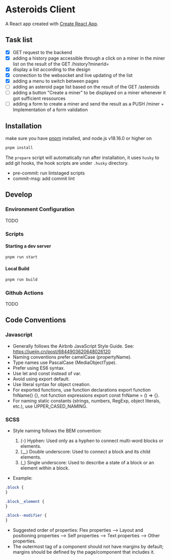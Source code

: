 # Asteroids Client

A React app created with [Create React App](https://github.com/facebook/create-react-app).

## Task list

- [x] GET request to the backend
- [x] adding a history page accessible through a click on a miner in the miner list on the result of the GET /history?minerId=
- [x] display a list according to the design
- [x] connection to the websocket and live updating of the list
- [x] adding a menu to switch between pages
- [ ] adding an asteroid page list based on the result of the GET /asteroids
- [ ] adding a button "Create a miner" to be displayed on a miner whenever it got sufficient ressources
- [ ] adding a form to create a miner and send the result as a PUSH /miner + Implementation of a form validation

## Installation

make sure you have [pnpm](https://pnpm.io/) installed, and node.js v18.16.0 or higher on

```bash
pnpm install
```

The `prepare` script will automatically run after installation, it uses `husky` to add git hooks, the hook scripts are under `.husky` directory.

- pre-commit: run lintstaged scripts
- commit-msg: add commit lint

## Develop

### Environment Configuration

TODO

### Scripts

#### Starting a dev server

```bash
pnpm run start
```

#### Local Build

```bash
pnpm run build
```

### Github Actions

TODO

## Code Conventions

### Javascript

- Generally follows the Airbnb JavaScript Style Guide. See: https://juejin.cn/post/6844903620648026120
- Naming conventions prefer camelCase (propertyName).
- Type names use PascalCase (MediaObjectType).
- Prefer using ES6 syntax.
- Use let and const instead of var.
- Avoid using export default.
- Use literal syntax for object creation.
- For exported functions, use function declarations export function fnName() {}, not function expressions export const fnName = () => {}.
- For naming static constants (strings, numbers, RegExp, object literals, etc.), use UPPER_CASED_NAMING.

### SCSS

- Style naming follows the BEM convention:

  1.  (-) Hyphen: Used only as a hyphen to connect multi-word blocks or elements.
  2.  (\_\_) Double underscore: Used to connect a block and its child elements.
  3.  (\_) Single underscore: Used to describe a state of a block or an element within a block.

- Example:

```css
.block {
}

.block__element {
}

.block--modifier {
}
```

- Suggested order of properties: Flex properties --> Layout and positioning properties --> Self properties --> Text properties --> Other properties.
- The outermost tag of a component should not have margins by default; margins should be defined by the page/component that includes it.
